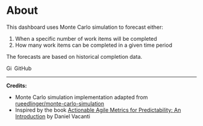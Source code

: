 # About

This dashboard uses Monte Carlo simulation to forecast either:

1. When a specific number of work items will be completed
2. How many work items can be completed in a given time period

The forecasts are based on historical completion data.

<a href="https://github.com/rodbv/kwando" target="_blank" style="display:inline-flex; align-items:center; text-decoration:none;">
  <img src="https://e7.pngegg.com/pngimages/646/324/png-clipart-github-computer-icons-github-logo-monochrome-thumbnail.png" alt="GitHub" style="height:1.2em; margin-right:0.3em; vertical-align:middle;"/>
  GitHub
</a>

---

**Credits:**
- Monte Carlo simulation implementation adapted from [rueedlinger/monte-carlo-simulation](https://github.com/rueedlinger/monte-carlo-simulation)
- Inspired by the book [Actionable Agile Metrics for Predictability: An Introduction](https://actionableagile.com/books/aamfp/) by Daniel Vacanti
